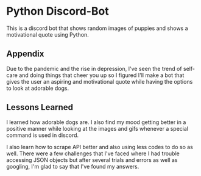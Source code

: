 # Python Discord-Bot

This is a discord bot that shows random images of puppies and shows a motivational quote using Python.
## Appendix

Due to the pandemic and the rise in depression, I've seen the trend of self-care and doing things that cheer you up so I figured I'll make a bot that gives the user an aspiring and motivational quote while having the options to look at adorable dogs.




## Lessons Learned
I learned how adorable dogs are. I also find my mood getting better in a positive manner while looking at the images and gifs whenever a special command is used in discord.

I also learn how to scrape API better and also using less codes to do so as well. There were a few challenges that I've faced where I had trouble accessing JSON objects but after several trials and errors as well as googling, I'm glad to say that I've found my answers.
